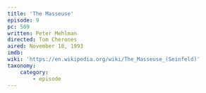 ```yaml
---
title: 'The Masseuse'
episode: 9
pc: 509
written: Peter Mehlman
directed: Tom Cherones
aired: November 18, 1993
imdb:
wiki: 'https://en.wikipedia.org/wiki/The_Masseuse_(Seinfeld)'
taxonomy:
    category:
        - episode
---
```


